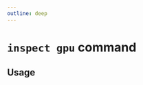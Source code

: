 ```yaml
---
outline: deep
---
```

# `inspect gpu` command

<script setup lang="ts">
import {data as docs} from "../cli.data.js";
const commandDoc = docs.inspect.gpu;
</script>

<p v-html="commandDoc.description"></p>

## Usage
<div v-html="commandDoc.usageHtml"></div>
<div v-html="commandDoc.options"></div>
